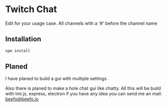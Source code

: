 # Twitch Chat

Edit for your usage case.
All channels with a '#' before the channel name

## Installation

```sh
npm install 
```

## Planed

I have planed to build a gui with multiple settings. 

Also there is planed to make a hole chat gui like chatty.
All this will be build with tmi.js, express, electron
if you have any idea you can send me an mail: 
[beefo@beefo.io](mailto:beefo@beefo.io)
